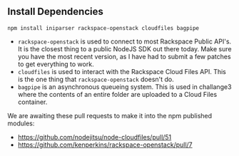 Install Dependencies
------------

    npm install iniparser rackspace-openstack cloudfiles bagpipe

- `rackspace-openstack` is used to connect to most Rackspace Public API's.  It is the closest thing to a public NodeJS SDK out there today.  Make sure you have the most recent version, as I have had to submit a few patches to get everything to work.
- `cloudfiles` is used to interact with the Rackspace Cloud Files API.  This is the one thing that `rackspace-openstack` doesn't do.
- `bagpipe` is an asynchronous queueing system.  This is used in challange3 where the contents of an entire folder are uploaded to a Cloud Files container.

We are awaiting these pull requests to make it into the npm published modules:
- https://github.com/nodejitsu/node-cloudfiles/pull/51
- https://github.com/kenperkins/rackspace-openstack/pull/7
